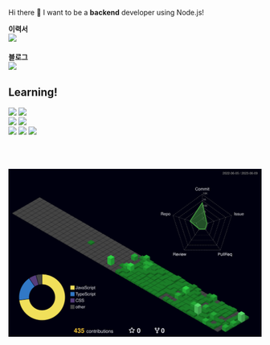 
  Hi there 👋  I want to be a <b> backend</b> developer using Node.js!
    <div>
  <b>이력서</b><br/>
    <a href="https://wood-balance-014.notion.site/JS-090624d4c5f3479895b4d70cb3d309eb?pvs=4">
     <img src="https://img.shields.io/badge/Notion-F2F2F2?style=for-the-badge&logo=Notion&logoColor=black"/><br/><br/>
        </a>
<b>블로그</b><br/>
  <a href="https://velog.io/@mintmin0320">
     <img src="https://img.shields.io/badge/Velog-20C997?style=for-the-badge&logo=Velog&logoColor=white"/>
  </a>
  <br/>
  </div>

  <h2>Learning!</h2>
  <div>
    <img src="https://img.shields.io/badge/JavaScript-F7DF1E?style=for-the-badge&logo=JavaScript&logoColor=white"/>  
    <img src="https://img.shields.io/badge/TypeScript-3178C6?style=for-the-badge&logo=TypeScript&logoColor=white"/>
    <br/>
    <img src="https://img.shields.io/badge/React-61DAFB?style=for-the-badge&logo=React&logoColor=white"/>
    <img src="https://img.shields.io/badge/Next.js-000000?style=for-the-badge&logo=Next.js&logoColor=white"/>
    <br/>
    <img src="https://img.shields.io/badge/Express-000000?style=for-the-badge&logo=Express&logoColor=white"/>
    <img src="https://img.shields.io/badge/NestJS-E0234E?style=for-the-badge&logo=NestJS&logoColor=white"/> 
    <img src="https://img.shields.io/badge/MongoDB-47A248?style=for-the-badge&logo=MongoDB&logoColor=white"/>
    <br/>
  </div>
  <br/>
  <br/>
  <br/>
  
![](./profile-3d-contrib/profile-night-green.svg)


<!--

**mintmin0320/mintmin0320** is a ✨ _special_ ✨ repository because its `README.md` (this file) appears on your GitHub profile.


Here are some ideas to get you started:

- 🔭 I’m currently working on ...
- 🌱 I’m currently learning ...
- 👯 I’m looking to collaborate on ...
- 🤔 I’m looking for help with ...
- 💬 Ask me about ...
- 📫 How to reach me: ...
- 😄 Pronouns: ...
- ⚡ Fun fact: ...
-->
